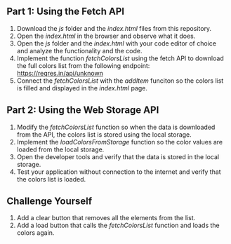 <!-- JS-07 - Fetch & Web Storage APIs -->
<!-- https://github.com/generation-org/JS/tree/master/JS-07%20-%20Fetch%20%26%20Web%20Storage%20APIs -->

 
 ## Part 1: Using the Fetch API
 
1. Download the *js* folder and the *index.html* files from this repository.
2. Open the *index.html* in the browser and observe what it does.
3. Open the *js* folder and the *index.html* with your code editor of choice and analyze the functionality and the code.
4. Implement the function *fetchColorsList* using the fetch API to download the full colors list from the following endpoint:
  https://reqres.in/api/unknown
5. Connect the *fetchColorsList* with the *addItem* funciton so the colors list is filled and displayed in the *index.html* page.

 ## Part 2: Using the Web Storage API
1. Modify the *fetchColorsList* function so when the data is downloaded from the API, the colors list is stored using the local storage.
2. Implement the *loadColorsFromStorage* function so the color values are loaded from the local storage.
3. Open the developer tools and verify that the data is stored in the local storage.
4. Test your application without connection to the internet and verify that the colors list is loaded.

## Challenge Yourself
1. Add a clear button that removes all the elements from the list.
2. Add a load button that calls the *fetchColorsList* function and loads the colors again.